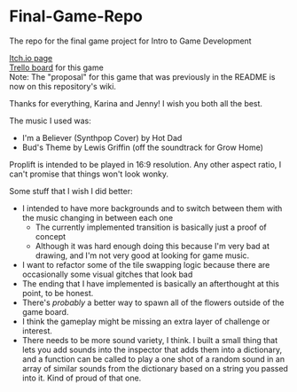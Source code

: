# Final-Game-Repo
The repo for the final game project for Intro to Game Development

[Itch.io page](https://thomas-lim.itch.io/proplift)  
[Trello board](https://trello.com/b/Jq1zLibC/proplift-working-title) for this game  
Note: The "proposal" for this game that was previously in the README is now on this repository's wiki.

Thanks for everything, Karina and Jenny! I wish you both all the best.

The music I used was:
- I'm a Believer (Synthpop Cover) by Hot Dad
- Bud's Theme by Lewis Griffin (off the soundtrack for Grow Home)

Proplift is intended to be played in 16:9 resolution. Any other aspect ratio, I can't promise that things won't look wonky.

Some stuff that I wish I did better:
- I intended to have more backgrounds and to switch between them with the music changing in between each one
  - The currently implemented transition is basically just a proof of concept
  - Although it was hard enough doing this because I'm very bad at drawing, and I'm not very good at looking for game music.
- I want to refactor some of the tile swapping logic because there are occasionally some visual gitches that look bad
- The ending that I have implemented is basically an afterthought at this point, to be honest. 
- There's *probably* a better way to spawn all of the flowers outside of the game board.
- I think the gameplay might be missing an extra layer of challenge or interest. 
- There needs to be more sound variety, I think. I built a small thing that lets you add sounds into the inspector that adds them into a dictionary, and a function can be called to play a one shot of a random sound in an array of similar sounds from the dictionary based on a string you passed into it. Kind of proud of that one.

